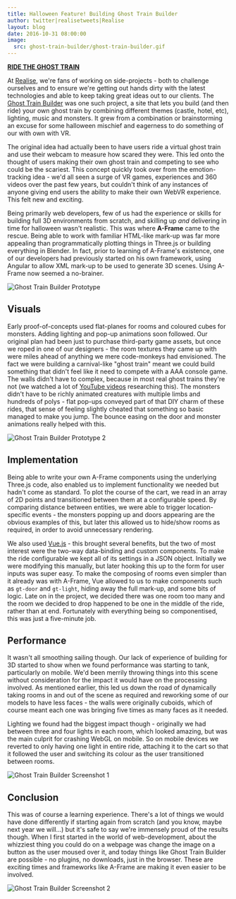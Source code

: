 ```yaml
---
title: Halloween Feature! Building Ghost Train Builder
author: twitter|realisetweets|Realise
layout: blog
date: 2016-10-31 08:00:00
image:
  src: ghost-train-builder/ghost-train-builder.gif
---
```


**[RIDE THE GHOST TRAIN](http://ghosttrainbuilder.com)**

At [Realise](http://www.realise.com/), we're fans of working on
side-projects - both to challenge ourselves and to ensure we're getting
out hands dirty with the latest technologies and able to keep taking great
ideas out to our clients. The [Ghost Train
Builder](http://ghosttrainbuilder.com) was one such project, a site that lets
you build (and then ride) your own ghost train by combining different themes
(castle, hotel, etc), lighting, music and monsters. It grew from a combination
or brainstorming an excuse for some halloween mischief and eagerness to do
something of our with own with VR.

The original idea had actually been to have users ride a virtual ghost train
and use their webcam to measure how scared they were. This led onto the thought
of users making their own ghost train and competing to see who could be the
scariest. This concept quickly took over from the emotion-tracking idea - we'd
all seen a surge of VR games, experiences and 360 videos over the past few
years, but couldn't think of any instances of anyone giving end users the
ability to make their own WebVR experience. This felt new and exciting.

Being primarily web developers, few of us had the experience or skills for
building full 3D environments from scratch, and skilling up _and_ delivering in
time for halloween wasn't realistic. This was where **A-Frame** came to the
rescue. Being able to work with familiar HTML-like mark-up was far more
appealing than programmatically plotting things in Three.js or building
everything in Blender. In fact, prior to learning of A-Frame's
existence, one of our developers had previously started on his own framework,
using Angular to allow XML mark-up to be used to generate 3D scenes. Using
A-Frame now seemed a no-brainer.

<!-- more -->

![Ghost Train Builder Prototype](/images/blog/ghost-train-builder/ghost-train-builder-2.jpg)

## Visuals

Early proof-of-concepts used flat-planes for rooms and coloured cubes for
monsters. Adding lighting and pop-up animations soon followed. Our original
plan had been just to purchase third-party game assets, but once we roped in
one of our designers - the room textures they came up with were miles ahead of
anything we mere code-monkeys had envisioned. The fact we were building a
carnival-like "ghost train" meant we could build something that
didn't feel like it need to compete with a AAA console game. The walls
didn't have to complex, because in most real ghost trains
they're not (we watched a lot of [YouTube
videos](https://www.youtube.com/watch?v=HcNxav7W-m8) researching this). The
monsters didn't have to be richly animated creatures with multiple
limbs and hundreds of polys - flat pop-ups conveyed part of that DIY charm of
these rides, that sense of feeling slightly cheated that something so basic
managed to make you jump. The bounce easing on the door and monster animations
really helped with this.

![Ghost Train Builder Prototype 2](/images/blog/ghost-train-builder/ghost-train-builder-1.jpg)

## Implementation

Being able to write your own A-Frame components using the underlying Three.js
code, also enabled us to implement functionality we needed but hadn't
come as standard. To plot the course of the cart, we read in an array of 2D
points and transitioned between them at a configurable speed. By comparing
distance between entities, we were able to trigger location-specific events -
the monsters popping up and doors appearing are the obvious examples of this,
but later this allowed us to hide/show rooms as required, in order to avoid
unnecessary rendering.

We also used [Vue.js](http://vuejs.org/) - this brought several benefits, but
the two of most interest were the two-way data-binding and custom components.
To make the ride configurable we kept all of its settings in a JSON object.
Initially we were modifying this manually, but later hooking this up to the
form for user inputs was super easy. To make the composing of rooms even
simpler than it already was with A-Frame, Vue allowed to us to make components
such as `gt-door` and `gt-light`, hiding away the full mark-up, and some bits
of logic. Late on in the project, we decided there was one room too many and
the room we decided to drop happened to be one in the middle of the ride,
rather than at end. Fortunately with everything being so componentised, this
was just a five-minute job.

## Performance

It wasn't all smoothing sailing though. Our lack of experience of building for
3D started to show when we found performance was starting to tank, particularly
on mobile. We'd been merrily throwing things into this scene without
consideration for the impact it would have on the processing involved. As
mentioned earlier, this led us down the road of dynamically taking rooms in and
out of the scene as required and reworking some of our models to have less
faces - the walls were originally cuboids, which of course meant each one was
bringing five times as many faces as it needed.

Lighting we found had the biggest impact though - originally we had between
three and four lights in each room, which looked amazing, but was the main
culprit for crashing WebGL on mobile. So on mobile devices we reverted to only
having one light in entire ride, attaching it to the cart so that it followed
the user and switching its colour as the user transitioned between rooms.

![Ghost Train Builder Screenshot 1](/images/blog/ghost-train-builder/ghost-train-builder-3.jpg)

## Conclusion

This was of course a learning experience. There's a lot of things we would have
done differently if starting again from scratch (and you know, maybe next year
we will...) but it's safe to say we're immensely proud of the results though.
When I first started in the world of web-development, about the whizziest thing
you could do on a webpage was change the image on a button as the user moused
over it, and today things like Ghost Train Builder are possible - no plugins,
no downloads, just in the browser. These are exciting times and frameworks
like A-Frame are making it even easier to be involved.

![Ghost Train Builder Screenshot 2](/images/blog/ghost-train-builder/ghost-train-builder-4.jpg)
